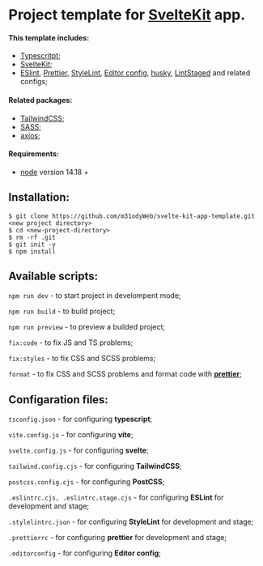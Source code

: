 # Project template for [SvelteKit](https://kit.svelte.dev/) app.

#### This template includes:

- [Typescritpt](https://www.npmjs.com/package/typescript);
- [SvelteKit](https://kit.svelte.dev/);
- [ESlint](https://www.npmjs.com/package/eslint), [Prettier](https://www.npmjs.com/package/prettier), [StyleLint](https://www.npmjs.com/package/stylelint), [Editor config](https://editorconfig.org/), [husky](https://www.npmjs.com/package/husky), [LintStaged](https://www.npmjs.com/package/lint-staged) and related configs;

#### Related packages:
- [TailwindCSS](https://tailwindcss.com/);
- [SASS](https://www.npmjs.com/package/sass);
- [axios](https://www.npmjs.com/package/axios);

#### Requirements:

- [node](https://nodejs.org/en/) version 14.18 +

## Installation:

    $ git clone https://github.com/m31odyWeb/svelte-kit-app-template.git <new project directory>
    $ cd <new-project-directory>
    $ rm -rf .git
    $ git init -y
    $ npm install

## Available scripts:

`npm run dev` - to start project in develompent mode;

`npm run build` - to build project;

`npm run preview` - to preview a builded project;

`fix:code` - to fix JS and TS problems;

`fix:styles` - to fix CSS and SCSS problems;

`format` - to fix CSS and SCSS problems and format code with [__prettier__](https://www.npmjs.com/package/prettier);

## Configaration files:

`tsconfig.json` - for configuring __typescript__;

`vite.config.js` - for configuring __vite__;

`svelte.config.js` - for configuring __svelte__;

`tailwind.config.cjs` - for configuring __TailwindCSS__;

`postcss.config.cjs` - for configuring __PostCSS__;

`.eslintrc.cjs, .eslintrc.stage.cjs` - for configuring __ESLint__ for development and stage;

`.stylelintrc.json` - for configuring __StyleLint__ for development and stage;

`.prettierrc` - for configuring __prettier__ for development and stage;

`.editorconfig` - for configuring __Editor config__;